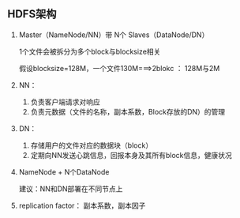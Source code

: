 ## HDFS架构

1. Master（NameNode/NN）带 N个 Slaves（DataNode/DN）

   1个文件会被拆分为多个block与blocksize相关

   假设blocksize=128M，一个文件130M===>2blokc ： 128M与2M

2. NN：

   1. 负责客户端请求对响应
   2. 负责元数据（文件的名称，副本系数，Block存放的DN）的管理

3. DN：

   1. 存储用户的文件对应的数据块（block）
   2. 定期向NN发送心跳信息，回报本身及其所有block信息，健康状况

4. NameNode + N个DataNode

   建议：NN和DN部署在不同节点上

5. replication factor： 副本系数，副本因子

